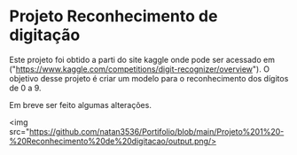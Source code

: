 # Projeto Reconhecimento de digitação

Este projeto foi obtido a parti do site kaggle onde pode ser acessado em ("https://www.kaggle.com/competitions/digit-recognizer/overview").
O objetivo desse projeto é criar um modelo para o reconhecimento dos dígitos de 0 a 9.

Em breve ser feito algumas alterações.

<img src="https://github.com/natan3536/Portifolio/blob/main/Projeto%201%20-%20Reconhecimento%20de%20digitacao/output.png/>